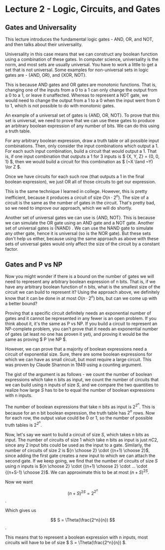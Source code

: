 # Lecture 2 - Logic, Circuits, and Gates
## Gates and Universality
This lecture introduces the fundamental logic gates - AND, OR, and NOT, and then talks about 
their universality.

Universality in this case means that we can construct any boolean function using a combination 
of these gates. In computer science, universality is the norm, and most sets are usually universal.
You have to work a little to get a set that is not universal. Some examples for non-universal sets
in logic gates are - {AND, OR}, and {XOR, NOT}.

This is because AND gates and OR gates are monotonic functions. That is, changing one of the inputs
from a 0 to a 1 can only change the output from a 0 to a 1, or leave it unaffected. Whereas to 
represent a NOT gate, we would need to change the output from a 1 to a 0 when the input went
from 0 to 1, which is not possible to do with monotonic gates.

An example of a universal set of gates is {AND, OR, NOT}. To prove that this
set is universal, we need to prove that we can use these gates to produce an
arbitrary boolean expression of any number of bits. We can do this using a truth
table. 

For any arbitrary boolean expression, draw a truth table or all possible input 
combinations. Then, only consider the input combinations which output a 1. 
For each such input combination, build a circuit that would output a 1. That is,
if one input combination that outputs a 1 for 3 inputs is $ \{X, Y, Z\} = \{0, 0, 1\} $, then
we would build a circuit for this combination as $ (~X \land ~Y) \lor Z $.

Once we have circuits for each such row (that outputs a 1 in the final boolean
expression), we just OR all of those circuits to get our expression.

This is the same technique I learned in college. However, this is pretty inefficient,
because it produces a circuit of size $O(n\cdot2^n)$. The size of a circuit is the same as
the number of gates in the circuit. That's pretty bad, so we need to improve our 
approach, which we will do shortly.

Another set of universal gates we can use is {AND, NOT}. This is because we
can simulate the OR gate using an AND gate and a NOT gate. Another set of universal
gates is {NAND} . We can use the NAND gate to simulate any other gate, hence
it is universal (so is the NOR gate). But these sets don't help us either,
because using the same approach as above with these sets of universal gates would
only affect the size of the circuit by a constant factor.

## Gates and P vs NP

Now you might wonder if there is a bound on the number of gates we will need to 
represent any arbitrary boolean expression of n bits. That is, if we have any 
arbitrary boolean function of n bits, what is the smallest size of the circuit
we can build to represent it? Using the approach above, we definitely know that
it can be done in at most $O(n\cdot2^n)$ bits, but can we come up with a better 
bound?

Proving that a specific circuit definitely needs an exponential number of gates
and it cannot be represented in any fewer is an open problem. If you think about 
it, it's the same as P vs NP. If you build a circuit to represent an NP-complete
problem, you can't prove that it needs an exponential number of gates (at least no 
one has proven it yet), and proving it would be the same as proving $ P \ne NP $.

However, we can prove that a majority of boolean expressions need a circuit of
exponential size. Sure, there are some boolean expressions for which we can have
as small circuit, but most require a large circuit. This was proven by Claude 
Shannon in 1949 using a counting argument.

The gist of the argument is as follows - we count the number of boolean expressions
which take n bits as input, we count the number of circuits that we can build 
using n inputs of size $S$, and we compare the two quantities to realize how large
$S$ has to be to equal the number of boolean expressions with n inputs.

The number of boolean expressions that take n bits as input is $2^{2^{n}}$. This 
is because for an n bit boolean expression, the truth table has $2^n$ rows. Now
for each row, the output value could be 0 or 1, so the number of possible truth 
tables is $2^{2^{n}}$.

Now, let's say we want to build a circuit of size $S$, which takes n bits as input.
The number of circuits of size 1 which take n bits as input is just $nC2$, since
any 2 input bits could be used as the input to a gate. Similarly, the number of
circuits of size 2 is ${n \choose 2} \cdot {(n+1) \choose 2}$, since adding the first gate creates a new
input to which we can attach the second gate. If we keep going, we find that the
number of circuits of size $S$ using n inputs is ${n \choose 2} \cdot {(n+1) \choose 2} \cdot ... 
\cdot {(n+S-1) \choose 2}$. We can approximate this to be at most $(n+S)^{2S}$.

Now we want 

$$ (n+S)^{2S} = 2^{2^{n}} $$.

Which gives us 

$$ S = \Theta(\frac{2^n}{n}) $$.

This means that to represent a boolean expression with n inputs, most circuits will
have to be of size $ S = \Theta(\frac{2^n}{n}) $.